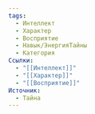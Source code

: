 ```yaml
---
tags:
  - Интеллект
  - Характер
  - Восприятие
  - Навык/ЭнергияТайны
  - Категория
Ссылки:
  - "[[Интеллект]]"
  - "[[Характер]]"
  - "[[Восприятие]]"
Источник:
  - Тайна
---
```

